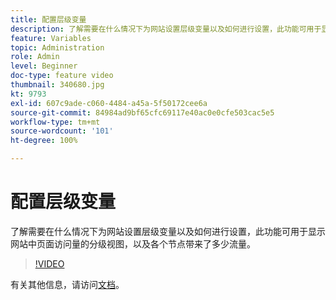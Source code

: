 ```yaml
---
title: 配置层级变量
description: 了解需要在什么情况下为网站设置层级变量以及如何进行设置，此功能可用于显示网站中页面访问量的分级视图，以及各个节点带来了多少流量。
feature: Variables
topic: Administration
role: Admin
level: Beginner
doc-type: feature video
thumbnail: 340680.jpg
kt: 9793
exl-id: 607c9ade-c060-4484-a45a-5f50172cee6a
source-git-commit: 84984ad9bf65cfc69117e40ac0e0cfe503cac5e5
workflow-type: tm+mt
source-wordcount: '101'
ht-degree: 100%

---
```


# 配置层级变量

了解需要在什么情况下为网站设置层级变量以及如何进行设置，此功能可用于显示网站中页面访问量的分级视图，以及各个节点带来了多少流量。

>[!VIDEO](https://video.tv.adobe.com/v/340680/?quality=12&learn=on)

有关其他信息，请访问[文档](https://experienceleague.adobe.com/docs/analytics/implementation/vars/page-vars/hier.html)。
